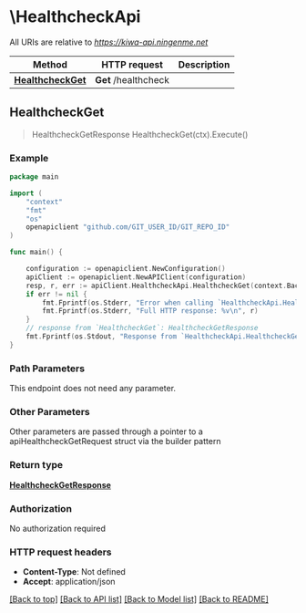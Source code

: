 # \HealthcheckApi

All URIs are relative to *https://kiwa-api.ningenme.net*

Method | HTTP request | Description
------------- | ------------- | -------------
[**HealthcheckGet**](HealthcheckApi.md#HealthcheckGet) | **Get** /healthcheck | 



## HealthcheckGet

> HealthcheckGetResponse HealthcheckGet(ctx).Execute()



### Example

```go
package main

import (
    "context"
    "fmt"
    "os"
    openapiclient "github.com/GIT_USER_ID/GIT_REPO_ID"
)

func main() {

    configuration := openapiclient.NewConfiguration()
    apiClient := openapiclient.NewAPIClient(configuration)
    resp, r, err := apiClient.HealthcheckApi.HealthcheckGet(context.Background()).Execute()
    if err != nil {
        fmt.Fprintf(os.Stderr, "Error when calling `HealthcheckApi.HealthcheckGet``: %v\n", err)
        fmt.Fprintf(os.Stderr, "Full HTTP response: %v\n", r)
    }
    // response from `HealthcheckGet`: HealthcheckGetResponse
    fmt.Fprintf(os.Stdout, "Response from `HealthcheckApi.HealthcheckGet`: %v\n", resp)
}
```

### Path Parameters

This endpoint does not need any parameter.

### Other Parameters

Other parameters are passed through a pointer to a apiHealthcheckGetRequest struct via the builder pattern


### Return type

[**HealthcheckGetResponse**](HealthcheckGetResponse.md)

### Authorization

No authorization required

### HTTP request headers

- **Content-Type**: Not defined
- **Accept**: application/json

[[Back to top]](#) [[Back to API list]](../README.md#documentation-for-api-endpoints)
[[Back to Model list]](../README.md#documentation-for-models)
[[Back to README]](../README.md)

